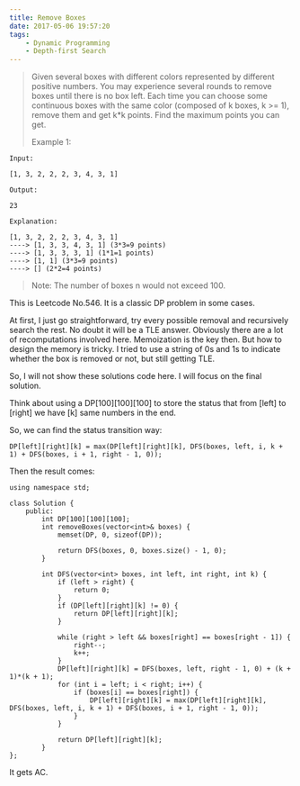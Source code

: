 ```yaml
---
title: Remove Boxes
date: 2017-05-06 19:57:20
tags:
    - Dynamic Programming
    - Depth-first Search
---
```


> Given several boxes with different colors represented by different positive numbers.
> You may experience several rounds to remove boxes until there is no box left. Each time you can choose some continuous boxes with the same color (composed of k boxes, k >= 1), remove them and get k*k points.
> Find the maximum points you can get.
>
> Example 1:
```
Input:

[1, 3, 2, 2, 2, 3, 4, 3, 1]

Output:

23

Explanation:

[1, 3, 2, 2, 2, 3, 4, 3, 1]
----> [1, 3, 3, 4, 3, 1] (3*3=9 points)
----> [1, 3, 3, 3, 1] (1*1=1 points)
----> [1, 1] (3*3=9 points)
----> [] (2*2=4 points)
```
> Note: The number of boxes n would not exceed 100.

<!--more-->

This is Leetcode No.546. It is a classic DP problem in some cases.

At first, I just go straightforward, try every possible removal and recursively search the rest. No doubt it will be a TLE answer. Obviously there are a lot of recomputations involved here. Memoization is the key then. But how to design the memory is tricky. I tried to use a string of 0s and 1s to indicate whether the box is removed or not, but still getting TLE.

So, I will not show these solutions code here. I will focus on the final solution.

Think about using a DP[100][100][100] to store the status that from [left] to [right] we have [k] same numbers in the end.

So, we can find the status transition way:

```
DP[left][right][k] = max(DP[left][right][k], DFS(boxes, left, i, k + 1) + DFS(boxes, i + 1, right - 1, 0));
```

Then the result comes:

```
using namespace std;

class Solution {
    public:
        int DP[100][100][100];
        int removeBoxes(vector<int>& boxes) {
            memset(DP, 0, sizeof(DP));

            return DFS(boxes, 0, boxes.size() - 1, 0);
        }

        int DFS(vector<int> boxes, int left, int right, int k) {
            if (left > right) {
                return 0;
            }
            if (DP[left][right][k] != 0) {
                return DP[left][right][k];
            }

            while (right > left && boxes[right] == boxes[right - 1]) {
                right--;
                k++;
            }
            DP[left][right][k] = DFS(boxes, left, right - 1, 0) + (k + 1)*(k + 1);
            for (int i = left; i < right; i++) {
                if (boxes[i] == boxes[right]) {
                    DP[left][right][k] = max(DP[left][right][k], DFS(boxes, left, i, k + 1) + DFS(boxes, i + 1, right - 1, 0));
                }
            }

            return DP[left][right][k];
        }
};
```

It gets AC.
